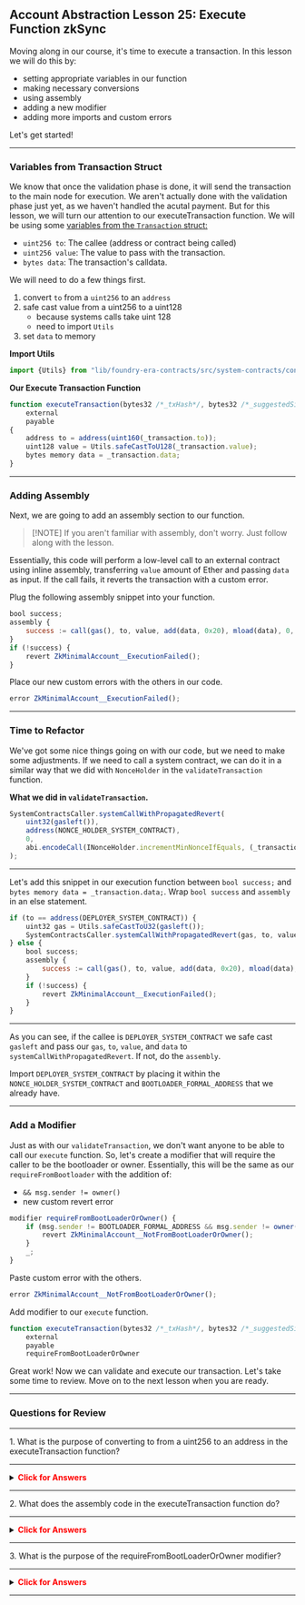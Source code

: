 ## Account Abstraction Lesson 25: Execute Function zkSync

Moving along in our course, it's time to execute a transaction. In this lesson we will do this by:

- setting appropriate variables in our function
- making necessary conversions
- using assembly 
- adding a new modifier
- adding more imports and custom errors

Let's get started!

---
### Variables from Transaction Struct

We know that once the validation phase is done, it will send the transaction to the main node for execution. We aren't actually done with the validation phase just yet, as we haven't handled the acutal payment. But for this lesson, we will turn our attention to our executeTransaction function. We will be using some [variables from the `Transaction` struct:](https://github.com/Cyfrin/foundry-era-contracts/blob/3f99de4a37b126c5cb0466067f37be0c932167b2/src/system-contracts/contracts/libraries/MemoryTransactionHelper.sol) 

- `uint256 to`: The callee (address or contract being called)
- `uint256 value`: The value to pass with the transaction. 
- `bytes data`: The transaction's calldata. 

We will need to do a few things first. 

1. convert `to`  from a `uint256` to an `address`
2. safe cast value from a uint256 to a uint128 
   - because systems calls take uint 128
   - need to import `Utils`
3. set `data` to memory

**Import Utils**
```js
import {Utils} from "lib/foundry-era-contracts/src/system-contracts/contracts/libraries/Utils.sol";
```
**Our Execute Transaction Function**
```js
function executeTransaction(bytes32 /*_txHash*/, bytes32 /*_suggestedSignedHash*/, Transaction memory _transaction)
    external
    payable
{
    address to = address(uint160(_transaction.to));
    uint128 value = Utils.safeCastToU128(_transaction.value);
    bytes memory data = _transaction.data;
}
```
---
### Adding Assembly

Next, we are going to add an assembly section to our function. 

>[!NOTE] If you aren't familiar with assembly, don't worry. Just follow along with the lesson. 

Essentially, this code will perform a low-level call to an external contract using inline assembly, transferring `value` amount of Ether and passing `data` as input. If the call fails, it reverts the transaction with a custom error. 

Plug the following assembly snippet into your function. 

```js
bool success;
assembly {
    success := call(gas(), to, value, add(data, 0x20), mload(data), 0, 0)
}
if (!success) {
    revert ZkMinimalAccount__ExecutionFailed();
}
```

Place our new custom errors with the others in our code. 

```js
error ZkMinimalAccount__ExecutionFailed();
```

---
### Time to Refactor

We've got some nice things going on with our code, but we need to make some adjustments. If we need to call a system contract, we can do it in a similar way that we did with `NonceHolder` in the `validateTransaction` function. 

**What we did in `validateTransaction`.**
```js
SystemContractsCaller.systemCallWithPropagatedRevert(
    uint32(gasleft()),
    address(NONCE_HOLDER_SYSTEM_CONTRACT),
    0,
    abi.encodeCall(INonceHolder.incrementMinNonceIfEquals, (_transaction.nonce))
);
```
---

Let's add this snippet in our execution function between `bool success;` and `bytes memory data = _transaction.data;`. Wrap `bool success` and `assembly` in an else statement.

```js
if (to == address(DEPLOYER_SYSTEM_CONTRACT)) {
    uint32 gas = Utils.safeCastToU32(gasleft());
    SystemContractsCaller.systemCallWithPropagatedRevert(gas, to, value, data);
} else {
    bool success;
    assembly {
        success := call(gas(), to, value, add(data, 0x20), mload(data), 0, 0)
    }
    if (!success) {
        revert ZkMinimalAccount__ExecutionFailed();
    }
}

```
---

As you can see, if the callee is `DEPLOYER_SYSTEM_CONTRACT` we safe cast `gasleft` and pass our `gas`, `to`, `value`, and `data` to `systemCallWithPropagatedRevert`. If not, do the `assembly`. 

Import `DEPLOYER_SYSTEM_CONTRACT` by placing it within the `NONCE_HOLDER_SYSTEM_CONTRACT` and 
`BOOTLOADER_FORMAL_ADDRESS` that we already have. 

---
### Add a Modifier

Just as with our `validateTransaction`, we don't want anyone to be able to call our `execute` function. So, let's create a modifier that will require the caller to be the bootloader or owner. Essentially, this will be the same as our `requireFromBootloader` with the addition of:

- `&& msg.sender != owner()`
- new custom revert error 

```js
modifier requireFromBootLoaderOrOwner() {
    if (msg.sender != BOOTLOADER_FORMAL_ADDRESS && msg.sender != owner()) {
        revert ZkMinimalAccount__NotFromBootLoaderOrOwner();
    }
    _;
}
```

Paste custom error with the others. 

```js
error ZkMinimalAccount__NotFromBootLoaderOrOwner();
```

Add modifier to our `execute` function.

```js
function executeTransaction(bytes32 /*_txHash*/, bytes32 /*_suggestedSignedHash*/, Transaction memory _transaction)
    external
    payable
    requireFromBootLoaderOrOwner
```

Great work! Now we can validate and execute our transaction. Let's take some time to review. Move on to the next lesson when you are ready. 

---
### Questions for Review

---
<summary>1. What is the purpose of converting to from a uint256 to an address in the executeTransaction function?</summary> 

---
<details> 

**<summary><span style="color:red">Click for Answers</span></summary>**

  To ensure that the callee is correctly identified as an address or contract being called.
 
</details>

---

<summary>2.  What does the assembly code in the executeTransaction function do? </summary> 

---
<details> 

**<summary><span style="color:red">Click for Answers</span></summary>**

    It performs a low-level call to an external contract using inline assembly, transferring value amount of Ether and passing data as input. If the call fails, it reverts the transaction with a custom error.
 
</details>

---

<summary>3. What is the purpose of the requireFromBootLoaderOrOwner modifier?</summary> 

---
<details> 

**<summary><span style="color:red">Click for Answers</span></summary>**

    To ensure that the caller is either the bootloader or the owner. If not, the transaction is reverted with a custom error.
 
</details>

---




    
     